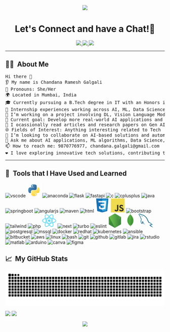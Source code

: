 <!---
chandana-galgali/chandana-galgali is a ✨ special ✨ repository because its `README.md` (this file) appears on your GitHub profile.
You can click the Preview link to take a look at your changes.
--->
<p align="center">
  <img src="https://capsule-render.vercel.app/api?type=waving&color=gradient&text=Hey!%20I%27m%20Chandana.&height=300&section=header"/>
</p>
<h1 align="center">
  Let's Connect and have a Chat!💬
</h1>
<p align="center">
<a href="https://www.linkedin.com/in/chandana-galgali/">
  <img height="50" src="https://user-images.githubusercontent.com/46517096/166973395-19676cd8-f8ec-4abf-83ff-da8243505b82.png"/>
</a>
<a href="https://www.instagram.com/chandana._.04/">
  <img height="50" src="https://user-images.githubusercontent.com/46517096/166974368-9798f39f-1f46-499c-b14e-81f0a3f83a06.png"/>
</a>
<a href="https://orcid.org/0009-0006-8524-809X">
<img height="50" src="https://cdn.jsdelivr.net/npm/simple-icons@v15/icons/orcid.svg"/>
</a>

</p>

---

<h2> 👩‍💻 &nbsp;About Me</h2>

<pre>
Hi there 👋
👂 My name is Chandana Ramesh Galgali
👩 Pronouns: She/Her
🌍 Located in Mumbai, India
🎓 Currently pursuing a B.Tech degree in IT with an Honors in AI (LY as of 2025)
💼 Internship experiences working across AI, ML, Data Science, Cyber Sec and Web Dev
🔭 I’m working on a project involving DL, Vision Language Model, Computer Vision and Image Captioning for my FYP
🎯 Current goal: Develop more real-world AI applications and contribute to open-source projects
🌱 I ocassionally read articles and research papers on Gen AI, RAG, Blockchain, System Design
🌐 Fields of Interest: Anything interesting related to Tech
🤝 I’m looking to collaborate on AI-based solutions and automation projects
💬 Ask me about AI applications, ML algorithms, Data Science, and Python
📫 How to reach me: 9870776977, chandana.galgali@gmail.com
❤️ I love exploring innovative tech solutions, contributing to hackathons, and enhancing user experiences through tech
</pre>

---  
  
<h2> 🚀 &nbsp;Tools that I Have Used and Learned</h2>
<p align="left">
<img src="https://cdn.jsdelivr.net/gh/devicons/devicon/icons/vscode/vscode-original.svg" alt="vscode" width="45" height="45"/>
<img src="https://raw.githubusercontent.com/devicons/devicon/master/icons/python/python-original.svg" alt="python" width="45" height="45"/>
<img src="https://cdn.jsdelivr.net/gh/devicons/devicon@latest/icons/anaconda/anaconda-original.svg"
alt="anaconda" width="45" height="45"/>
<img src="https://cdn.jsdelivr.net/gh/devicons/devicon@latest/icons/flask/flask-original.svg"
alt="flask" width="45" height="45" />
<img src="https://cdn.jsdelivr.net/gh/devicons/devicon@latest/icons/fastapi/fastapi-original.svg"
alt="fastapi" width="45" height="45" />
<img src="https://cdn.jsdelivr.net/gh/devicons/devicon@latest/icons/c/c-original.svg"
alt="c" width="45" height="45" />
<img src="https://cdn.jsdelivr.net/gh/devicons/devicon/icons/cplusplus/cplusplus-original.svg" alt="cplusplus" width="45" height="45"/>
<img src="https://cdn.jsdelivr.net/gh/devicons/devicon@latest/icons/java/java-original.svg" alt="java" width="45" height="45"/>
<img src="https://cdn.jsdelivr.net/gh/devicons/devicon@latest/icons/spring/spring-original.svg"
alt="springboot" width="45" height="45"/>
<img src="https://cdn.jsdelivr.net/gh/devicons/devicon@latest/icons/angularjs/angularjs-original.svg"
alt="angularjs" width="45" height="45" />
<img src="https://cdn.jsdelivr.net/gh/devicons/devicon@latest/icons/maven/maven-original.svg"
alt="maven" width="45" height="45"/>
<img src="https://cdn.jsdelivr.net/gh/devicons/devicon/icons/html5/html5-original.svg" alt="html" width="45" height="45"/>
<img src="https://raw.githubusercontent.com/devicons/devicon/master/icons/css3/css3-original.svg" alt="css3" width="45" height="45" />
<img src="https://raw.githubusercontent.com/devicons/devicon/master/icons/javascript/javascript-original.svg" alt="javascript" width="45" height="45" />
<img src="https://cdn.jsdelivr.net/gh/devicons/devicon@latest/icons/bootstrap/bootstrap-original.svg" alt="bootstrap" width="45" height="45" />
<img src="https://cdn.jsdelivr.net/gh/devicons/devicon@latest/icons/tailwindcss/tailwindcss-original.svg" alt="tailwind" width="45" height="45" />
<img src="https://cdn.jsdelivr.net/gh/devicons/devicon/icons/php/php-original.svg" alt="php" width="45" height="45"/>
<img src="https://raw.githubusercontent.com/devicons/devicon/master/icons/react/react-original.svg" alt="react" width="45" height="45" />
<img src="https://cdn.jsdelivr.net/gh/devicons/devicon@latest/icons/nextjs/nextjs-original.svg" alt="next" width="45" height="45" />
<img src="https://cdn.jsdelivr.net/gh/devicons/devicon@latest/icons/turbo/turbo-original.svg" alt="turbo" width="45" height="45" />  
<img src="https://cdn.jsdelivr.net/gh/devicons/devicon@latest/icons/eslint/eslint-original.svg" alt="eslint" width="45" height="45" />          
<img src="https://raw.githubusercontent.com/devicons/devicon/master/icons/nodejs/nodejs-original.svg" alt="nodejs" width="45" height="45" />
<img src="https://raw.githubusercontent.com/devicons/devicon/master/icons/mongodb/mongodb-original.svg" alt="mongodb" width="45" height="45" />
<img src="https://raw.githubusercontent.com/devicons/devicon/master/icons/mysql/mysql-original.svg" alt="mysql" width="45" height="45" />
<img src="https://cdn.jsdelivr.net/gh/devicons/devicon@latest/icons/postgresql/postgresql-original.svg"
alt="postgresql" width="45" height="45"/>
<img src="https://cdn.jsdelivr.net/gh/devicons/devicon@latest/icons/microsoftsqlserver/microsoftsqlserver-original.svg"
alt="mssql" width="45" height="45"/>
<img src="https://cdn.jsdelivr.net/gh/devicons/devicon/icons/docker/docker-original.svg" alt="docker" width="45" height="45"/>
<img src="https://cdn.jsdelivr.net/gh/devicons/devicon@latest/icons/redhat/redhat-original.svg"
alt="redhat" width="45" height="45"/>
<img src="https://cdn.jsdelivr.net/gh/devicons/devicon/icons/kubernetes/kubernetes-plain.svg" alt="kubernetes" width="45" height="45"/>
<img src="https://cdn.jsdelivr.net/gh/devicons/devicon@latest/icons/ansible/ansible-original.svg"
alt="ansible" width="45" height="45"/>
<img src="https://cdn.jsdelivr.net/gh/devicons/devicon@latest/icons/bitbucket/bitbucket-original.svg"
alt="bitbucket" width="45" height="45"/>
<img src="https://cdn.jsdelivr.net/gh/devicons/devicon/icons/amazonwebservices/amazonwebservices-plain-wordmark.svg" alt="aws" width="45" height="45"/>
<img src="https://cdn.jsdelivr.net/gh/devicons/devicon/icons/linux/linux-original.svg" alt="linux" width="45" height="45"/>       
<img src="https://cdn.jsdelivr.net/gh/devicons/devicon/icons/bash/bash-original.svg" alt="bash" width="45" height="45"/>
<img src="https://cdn.jsdelivr.net/gh/devicons/devicon/icons/git/git-original.svg" alt="git" width="45" height="45"/>
<img src="https://cdn.jsdelivr.net/gh/devicons/devicon@latest/icons/github/github-original.svg"
alt="github" width="45" height="45"/>
<img src="https://cdn.jsdelivr.net/gh/devicons/devicon@latest/icons/gitlab/gitlab-original.svg"
alt="gitlab" width="45" height="45"/>
<img src="https://cdn.jsdelivr.net/gh/devicons/devicon@latest/icons/jira/jira-original.svg"
alt="jira" width="45" height="45"/>
<img src="https://cdn.jsdelivr.net/gh/devicons/devicon@latest/icons/rstudio/rstudio-original.svg" alt="rstudio" width="45" height="45"/>
<img src="https://cdn.jsdelivr.net/gh/devicons/devicon@latest/icons/matlab/matlab-original.svg" 
alt="matlab" width="45" height="45"/>
<img src="https://cdn.jsdelivr.net/gh/devicons/devicon@latest/icons/arduino/arduino-original.svg"
alt="arduino" width="45" height="45"/>
<img src="https://cdn.jsdelivr.net/gh/devicons/devicon@latest/icons/canva/canva-original.svg"
alt="canva" width="45" height="45"/>
<img src="https://cdn.jsdelivr.net/gh/devicons/devicon/icons/figma/figma-original.svg" alt="figma" width="45" height="45"/>   
</p>

<h2> 📈 &nbsp;My GitHub Stats</h2>

![Snake animation](https://github.com/chandana-galgali/chandana-galgali/blob/output/github-contribution-grid-snake.svg)

<picture>
  <source
    srcset="https://github-readme-stats.vercel.app/api?username=chandana-galgali&show_icons=true&rank_icon=github&include_all_commits=true&line_height=24&theme=dark"
    media="(prefers-color-scheme: dark)"
  />
  <source
    srcset="https://github-readme-stats.vercel.app/api?username=chandana-galgali&show_icons=true&rank_icon=github&include_all_commits=true&line_height=24"
    media="(prefers-color-scheme: light), (prefers-color-scheme: no-preference)"
  />
  <img src="https://github-readme-stats.vercel.app/api?username=chandana-galgali&show_icons=true&rank_icon=github&include_all_commits=true&line_height=24" />
</picture>

<picture>
  <source
    srcset="https://github-readme-stats.vercel.app/api/top-langs?username=chandana-galgali&layout=compact&langs_count=8&card_width=320&theme=dark"
    media="(prefers-color-scheme: dark)"
  />
  <source
    srcset="https://github-readme-stats.vercel.app/api/top-langs?username=chandana-galgali&layout=compact&langs_count=8&card_width=320"
    media="(prefers-color-scheme: light), (prefers-color-scheme: no-preference)"
  />
  <img src="https://github-readme-stats.vercel.app/api/top-langs?username=chandana-galgali&layout=compact&langs_count=8&card_width=320" />
</picture>

<p align="center">
  <img src="https://capsule-render.vercel.app/api?type=waving&color=gradient&text=Thank%20you!&height=300&section=footer"/>
</p>
